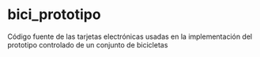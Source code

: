 bici_prototipo
==============

Código fuente de las tarjetas electrónicas usadas en la implementación del prototipo controlado de un conjunto de bicicletas
